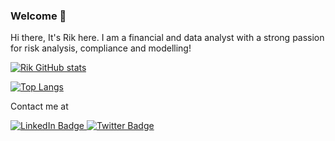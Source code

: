 ### Welcome  👋

Hi there, It's Rik here. I am a financial and data analyst with a strong passion for risk analysis, compliance and modelling!



[![Rik GitHub stats](https://github-readme-stats.vercel.app/api?username=rik01)](https://github.com/anuraghazra/github-readme-stats)

[![Top Langs](https://github-readme-stats.vercel.app/api/top-langs/?username=rik01&layout=compact)](https://github.com/anuraghazra/github-readme-stats)

Contact me at 
<div id="badges">
  <a href="https://www.linkedin.com/in/rikchoudhury/" target="_blank">
    <img src="https://img.shields.io/badge/LinkedIn-blue?style=for-the-badge&logo=linkedin&logoColor=white" alt="LinkedIn Badge"/>
  </a>
  <a href="https://twitter.com/choudhury_rik/" target="_blank">
    <img src="https://img.shields.io/badge/Twitter-blue?style=for-the-badge&logo=twitter&logoColor=white" alt="Twitter Badge"/>
  </a>
</div>
<img src="https://komarev.com/ghpvc/?username=Rik01&style=flat-square&color=blue" alt=""/>
